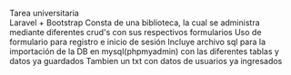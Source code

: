 Tarea universitaria<br>
Laravel + Bootstrap
Consta de una biblioteca, la cual se administra mediante diferentes crud's con sus respectivos formularios
Uso de formulario para registro e inicio de sesión
Incluye archivo sql para la importación de la DB en mysql(phpmyadmin) con las diferentes tablas y datos ya guardados
Tambien un txt con datos de usuarios ya ingresados


